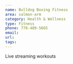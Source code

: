```yaml
---
name: Bulldog Boxing Fitness
area: salmon-arm
category: Health & Wellness
type: Fitness
phone: 778-489-5665
email: 
url: 
tags:
---
```


Live streaming workouts